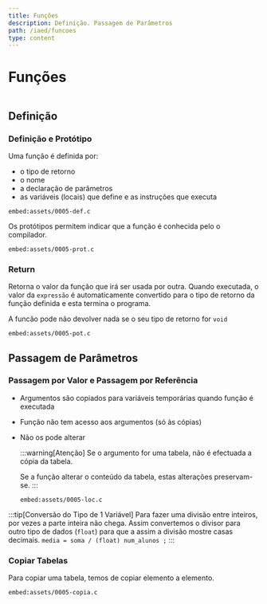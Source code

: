 ```yaml
---
title: Funções
description: Definição. Passagem de Parâmetros
path: /iaed/funcoes
type: content
---
```


# Funções

```toc

```

## Definição

### Definição e Protótipo

Uma função é definida por:

- o tipo de retorno
- o nome
- a declaração de parâmetros
- as variáveis (locais) que define e as instruções que executa

`embed:assets/0005-def.c`

Os protótipos permitem indicar que a função é conhecida pelo o compilador.

`embed:assets/0005-prot.c`

### Return

Retorna o valor da função que irá ser usada por outra.
Quando executada, o valor da `expressão` é automaticamente convertido para o tipo de retorno da função definida e esta termina o programa.

A funcão pode não devolver nada se o seu tipo de retorno for `void`

`embed:assets/0005-pot.c`

## Passagem de Parâmetros

### Passagem por Valor e Passagem por Referência

- Argumentos são copiados para variáveis temporárias
  quando função é executada
- Função não tem acesso aos argumentos (só às cópias)
- Não os pode alterar

  :::warning[Atenção]
  Se o argumento for uma tabela, não é
  efectuada a cópia da tabela.

  Se a função alterar o conteúdo da tabela, estas alterações preservam-se.
  :::

  `embed:assets/0005-loc.c`

:::tip[Conversão do Tipo de 1 Variável]
Para fazer uma divisão entre inteiros, por vezes a parte inteira não chega.
Assim convertemos o divisor para outro tipo de dados (`float`) para que a assim a divisão mostre casas decimais.
`media = soma / (float) num_alunos ;`
:::

### Copiar Tabelas

Para copiar uma tabela, temos de copiar elemento a elemento.

`embed:assets/0005-copia.c`
